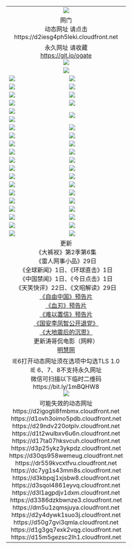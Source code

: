 ﻿<table>
  <tr></tr>
  <tr><td colspan=2 align=center><img src="https://cloud.githubusercontent.com/assets/11880933/13434984/f430fae2-e012-11e5-814f-c2df1e82b247.jpg" /></td></tr>
  <tr><td colspan=2 align=center>网门<br>动态网址 请点击
<br>https://d2iesg4ph5leki.cloudfront.net
    </td>
  </tr>
  <tr>
    <td colspan=2 align=center>永久网址 请收藏<br/><a href="https://git.io/ogate" target="_blank">https://git.io/ogate</a><br/><a href="https://d2iesg4ph5leki.cloudfront.net/Up/0WMGDL2.png" target="_blank"><img src="https://d2iesg4ph5leki.cloudfront.net/Up/0WMGD2.png"/></a></td>
    <!--td align=center>临时网址 微信用<br/><a href="https://bit.ly/1mBQHW8" target="_blank">https://bit.ly/1mBQHW8</a><br/><a href="https://d2iesg4ph5leki.cloudfront.net/Up/0WMGDL3.png" target="_blank"><img src="https://d2iesg4ph5leki.cloudfront.net/Up/0WMGD3.png"/></a></td-->
  </tr>
  <tr>
    <td colspan=2 align=center><a href="https://d2iesg4ph5leki.cloudfront.net/ogUP.aspx?name=0oGate.apk" target="_blank"><img src="https://d2iesg4ph5leki.cloudfront.net/Up/0WMAZ.jpg" /></a></td>
  </tr>
  <tr>
    <td><a href="https://d2iesg4ph5leki.cloudfront.net/ogNice.aspx" target="_blank"><img src="https://d2iesg4ph5leki.cloudfront.net/Up/0WCYY.jpg" /></a></td>
    <td><a href="https://d2iesg4ph5leki.cloudfront.net/onCO.aspx?ob=600%E4%BA%8B%E7%89%A9&op=%E5%A2%9E%E5%88%A0%E6%94%B9&args=WH1~%23%E7%B1%BB%E5%9E%8B6%E6%96%B0%E9%97%BB%7c%23%E7%B1%BB%E5%9E%8B6%E8%AF%84%E8%AE%BA&mode=" target="_blank"><img src="https://d2iesg4ph5leki.cloudfront.net/Up/0WZTT.jpg" /></a></td> 
  </tr>
  <tr>
    <td><a href="https://d2iesg4ph5leki.cloudfront.net/ogDY.aspx" target="_blank"><img src="https://d2iesg4ph5leki.cloudfront.net/Up/0FK.jpg" /></a></td>
    <td><a href="https://d2iesg4ph5leki.cloudfront.net/ogST.aspx" target="_blank"><img src="https://d2iesg4ph5leki.cloudfront.net/Up/0ST.jpg" /></a></td> 
  </tr>
  <tr>
    <!--td rowspan=2><a href="https://d2iesg4ph5leki.cloudfront.net/ogUP.aspx?name=WJ.mp4&count=T:1,480P:1" target="_blank"><img src="https://d2iesg4ph5leki.cloudfront.net/Up/WJ.jpg" /></a></td-->
    <td><a href="https://d2iesg4ph5leki.cloudfront.net/ogUP.aspx?name=11DKC.mp4&count=T:2,2:6,1:16" target="_blank"><img src="https://d2iesg4ph5leki.cloudfront.net/Up/11DKC.jpg" /></a></td> 
    <td><div><a href="https://d2iesg4ph5leki.cloudfront.net/ogUP.aspx?name=LRWS.mp4&count=7B:8,6B:44,5A:10,5B:35,4A:14,4B:19,3A:10,3B:26,2A:16,2B:21,1A:23,1B:29&current=7B:8" target="_blank"><img src="https://d2iesg4ph5leki.cloudfront.net/Up/LRWS.jpg" /></a></td>
   </tr>
  <tr>
    <td><a href="https://d2iesg4ph5leki.cloudfront.net/ogUP.aspx?name=LRSH.mp4&count=W:13,2:10" target="_blank"><img src="https://d2iesg4ph5leki.cloudfront.net/Up/LRSH.jpg" /></a></td>
    <td><a href="https://d2iesg4ph5leki.cloudfront.net/ogUP.aspx?name=BYWXY.mp4" target="_blank"><img src="https://d2iesg4ph5leki.cloudfront.net/Up/BYWXY.jpg" /></a></td>
  </tr>
  <tr>
    <td><a href="https://d2iesg4ph5leki.cloudfront.net/ogUP.aspx?name=JQR.mp4&count=2" target="_blank"><img src="https://d2iesg4ph5leki.cloudfront.net/Up/JQR.jpg" /></a></td>   
    <td rowspan=2><a href="https://d2iesg4ph5leki.cloudfront.net/ogUP.aspx?name=JP.mp4&count=9" target="_blank"><img src="https://d2iesg4ph5leki.cloudfront.net/Up/JP.jpg" /></td>
  </tr>
  <tr>
    <td><a href="https://d2iesg4ph5leki.cloudfront.net/ogUP.aspx?name=WH.mp4" target="_blank"><img src="https://d2iesg4ph5leki.cloudfront.net/Up/WH.jpg" /></a></td>
  </tr>
  <tr>
    <td><a href="https://d2iesg4ph5leki.cloudfront.net/ogUP.aspx?name=SSZJ.mp4&count=SP:6,480P:8" target="_blank"><img src="https://d2iesg4ph5leki.cloudfront.net/Up/SSZJ.jpg" /></a></td>
    <td><a href="https://d2iesg4ph5leki.cloudfront.net/ogUP.aspx?name=ZY.mp4&count=2015:16" target="_blank"><img src="https://d2iesg4ph5leki.cloudfront.net/Up/ZY.jpg" /></a</td>
  </tr>
  <tr>
    <td><a href="https://d2iesg4ph5leki.cloudfront.net/ogUP.aspx?name=XTFY.mp4&count=B:2,A:24" target="_blank"><img src="https://d2iesg4ph5leki.cloudfront.net/Up/XTFY.jpg" /></a></td>
    <td><a href="https://d2iesg4ph5leki.cloudfront.net/ogUP.aspx?name=1XQK.mp4&count=13" target="_blank"><img src="https://d2iesg4ph5leki.cloudfront.net/Up/1XQK.jpg" /></a</td>
  </tr>
  <tr>
    <td><a href="https://d2iesg4ph5leki.cloudfront.net/ogUP.aspx?name=1LYF.mp4&count=2" target="_blank"><img src="https://d2iesg4ph5leki.cloudfront.net/Up/1LYF0.jpg" /></a></td>
    <td><a href="https://d2iesg4ph5leki.cloudfront.net/ogUP.aspx?name=1ZGC.mp4&count=6" target="_blank"><img src="https://d2iesg4ph5leki.cloudfront.net/Up/1ZGC0.jpg" /></a></td>
  </tr>
  <tr>
    <td><a href="https://d2iesg4ph5leki.cloudfront.net/ogUP.aspx?name=1ZKM.mp4&count=3&current=3" target="_blank"><img src="https://d2iesg4ph5leki.cloudfront.net/Up/1ZKM0.jpg" /></a></td>  
    <td><a href="https://d2iesg4ph5leki.cloudfront.net/ogUP.aspx?name=1WWY.mp4&count=6&current=6" target="_blank"><img src="https://d2iesg4ph5leki.cloudfront.net/Up/1WWY0.jpg" /></a></td>
  </tr>
  <tr>
    <td><a href="https://d2iesg4ph5leki.cloudfront.net/ogUP.aspx?name=10JGY.mp4&count=3" target="_blank"><img src="https://d2iesg4ph5leki.cloudfront.net/Up/10JGY0.jpg" /></a></td>
    <td><a href="https://d2iesg4ph5leki.cloudfront.net/ogUP.aspx?name=10CYS.mp4&count=2" target="_blank"><img src="https://d2iesg4ph5leki.cloudfront.net/Up/10CYS0.jpg" /></a></td>
  </tr>
  <tr>
    <td><a href="https://d2iesg4ph5leki.cloudfront.net/ogUP.aspx?name=4SQQ.mp4&count=201603:1,201602:20,201601:21&current=201603:1" target="_blank"><img src="https://d2iesg4ph5leki.cloudfront.net/Up/4SQQ0.jpg"/></a></td>
    <td><a href="https://d2iesg4ph5leki.cloudfront.net/ogUP.aspx?name=4SHQ.mp4&count=201603:1,201602:27,201601:28&current=201603:1" target="_blank"><img src="https://d2iesg4ph5leki.cloudfront.net/Up/4SHQ0.jpg"/></a></td>
  </tr>
  <tr>
    <td><a href="https://d2iesg4ph5leki.cloudfront.net/ogUP.aspx?name=4SZG.mp4&count=201603:1,201602:21,201601:23&current=201603:1" target="_blank"><img src="https://d2iesg4ph5leki.cloudfront.net/Up/4SZG0.jpg"/></a></td>
    <td><a href="https://d2iesg4ph5leki.cloudfront.net/ogUP.aspx?name=4SDJ.mp4&count=201603A:1,201603B:1,201602A:24,201602B:7,201601A:48,201601B:6&current=201603A:1" target="_blank"><img src="https://d2iesg4ph5leki.cloudfront.net/Up/4SDJ0.jpg"/></a></td>
  </tr>
  <tr>
    <td><a href="https://d2iesg4ph5leki.cloudfront.net/ogUP.aspx?name=4CTX.mp4&count=201602:3,201601:4&current=201602:3" target="_blank"><img src="https://d2iesg4ph5leki.cloudfront.net/Up/4CTX0.jpg"/></a></td>
    <td><a href="https://d2iesg4ph5leki.cloudfront.net/ogUP.aspx?name=4CWZ.mp4&count=201602:4,201601:4&current=201602:4" target="_blank"><img src="https://d2iesg4ph5leki.cloudfront.net/Up/4CWZ0.jpg"/></a></td>
  </tr>
  <tr>
    <td><a href="https://d2iesg4ph5leki.cloudfront.net/onUP.aspx?name=https://dwsfx5awq5vcc.cloudfront.net/" target="_blank"><img src="https://d2iesg4ph5leki.cloudfront.net/Up/0DTW.jpg"/></a></td>
    <td><a href="https://d2iesg4ph5leki.cloudfront.net/onUP.aspx?name=https://d240ns8up8earz.cloudfront.net/acenter/" target="_blank"><img src="https://d2iesg4ph5leki.cloudfront.net/Up/0TDW.jpg" /></a></td>
  </tr>
  <tr>
    <td><a href="https://d2iesg4ph5leki.cloudfront.net/onUP.aspx?name=https://d4508d6vomz2p.cloudfront.net/gb/nsc413.htm" target="_blank"><img src="https://d2iesg4ph5leki.cloudfront.net/Up/0DJY.jpg" /></a></td>
    <td><a href="https://d2iesg4ph5leki.cloudfront.net/onUP.aspx?name=https://d3bxwq7vzudb5l.cloudfront.net/xtr/gb/prog204.html" target="_blank"><img src="https://d2iesg4ph5leki.cloudfront.net/Up/0XTR.jpg" /></a></td>
  </tr>
  <tr>
    <td><a href="https://d2iesg4ph5leki.cloudfront.net/onUP.aspx?name=https://d3aj00iefsmfgc.cloudfront.net/" target="_blank"><img src="https://d2iesg4ph5leki.cloudfront.net/Up/0MHW.jpg" /></a></td>
    <td><a href="https://d2iesg4ph5leki.cloudfront.net/onUP.aspx?name=https://d1lcj91uv80klr.cloudfront.net/" target="_blank"><img src="https://d2iesg4ph5leki.cloudfront.net/Up/0ZJW.jpg" /></a></td>
  </tr>
  <tr>
    <td><a href="https://d2iesg4ph5leki.cloudfront.net/ogUP.aspx?name=0FG.zip" target="_blank"><img src="https://d2iesg4ph5leki.cloudfront.net/Up/0FG.jpg" /></a></td>
    <td><a href="https://d2iesg4ph5leki.cloudfront.net/ogUP.aspx?name=0FGA.apk" target="_blank"><img src="https://d2iesg4ph5leki.cloudfront.net/Up/0FGA.jpg" /></a></td>
  </tr>
  <tr>
    <td><a href="https://d2iesg4ph5leki.cloudfront.net/ogUP.aspx?name=0U.zip" target="_blank"><img src="https://d2iesg4ph5leki.cloudfront.net/Up/0U.jpg" /></a></td>
    <td><a href="https://d2iesg4ph5leki.cloudfront.net/ogUP.aspx?name=0UA.apk" target="_blank"><img src="https://d2iesg4ph5leki.cloudfront.net/Up/0UA.jpg" /></a></td>
  </tr>
  <tr>
    <td><a href="https://d2iesg4ph5leki.cloudfront.net/ogUP.aspx?name=0iPPOTV.zip" target="_blank"><img src="https://d2iesg4ph5leki.cloudfront.net/Up/0iPPOTV.jpg" /></a></td>
    <td><a href="https://d2iesg4ph5leki.cloudfront.net/ogUP.aspx?name=0iNTD.apk" target="_blank"><img src="https://d2iesg4ph5leki.cloudfront.net/Up/0iNTD.jpg" /></a></td>
  </tr>
  <tr>
    <td colspan=2 align=center>更新<br>
      《大裤衩》第2季第6集<br>
      《雷人网事小品》29日<br>
      《全球新闻》1日、《环球直击》1日<br>
      《中国禁闻》1日、《今日点击》1日<br>
      《天笑快评》22日、《文昭解读》29日<br>
      <a href="https://d2iesg4ph5leki.cloudfront.net/ogUP.aspx?name=11ZYZG0.mp4" target="_blank">《自由中国》预告片</a><br>
      <a href="https://d2iesg4ph5leki.cloudfront.net/ogUP.aspx?name=11XR.mp4" target="_blank">《血刃》预告片</a><br>
      <a href="https://d2iesg4ph5leki.cloudfront.net/ogUP.aspx?name=11NYZX.mp4&count=2" target="_blank">《难以置信》预告片</a><br>
      <a href="https://d2iesg4ph5leki.cloudfront.net/ogUP.aspx?name=4LFZ.mp4" target="_blank">《国安李凤智公开退党》</a><br>
      <a href="https://d2iesg4ph5leki.cloudfront.net/ogUP.aspx?name=4DDZHDCS.mp4" target="_blank">《大地震后的沉思》</a><br>
      更新涛哥侃电影（网粹）<br>
      <a href="https://d2iesg4ph5leki.cloudfront.net/onUP.aspx?name=https://www.minghui.org/" target="_blank">明慧网</a></td>
    </td>
  </tr>
  <tr>
    <td colspan=2 align=center>IE6打开动态网址须在选项中勾选TLS 1.0<br/>IE 6、7、8不支持永久网址<br/>
      微信可扫描以下临时二维码<br/>https://bit.ly/1mBQHW8<br/><a href="https://d2iesg4ph5leki.cloudfront.net/Up/0WMGDL3.png" target="_blank"><img src="https://d2iesg4ph5leki.cloudfront.net/Up/0WMGD3.png"/></a><br>
  </tr>
  <tr>
    <td colspan=2 align=center>可能失效的动态网址
<br>https://d2igogti8fmbmx.cloudfront.net
<br>https://d1ovh3oimo5pdb.cloudfront.net
<br>https://d29ndv220otplv.cloudfront.net
<br>https://d1t2wulbxv6u6n.cloudfront.net
<br>https://d17ta07hksvcuh.cloudfront.net
<br>https://d3p25ykz3ykpdz.cloudfront.net
<br>https://d30qs958wemeug.cloudfront.net
<br>https://dr559kvcxtfvu.cloudfront.net
<br>https://dc7yg1s43mm8s.cloudfront.net
<br>https://d3kbpqj1xjsbw8.cloudfront.net
<br>https://d3sqol4861eyvq.cloudfront.net
<br>https://d3l1agpdjv1dxm.cloudfront.net
<br>https://d3386dzkbwnze3.cloudfront.net
<br>https://dm5u1zqmsjuya.cloudfront.net
<br>https://d2y4dywk1suo3j.cloudfront.net
<br>https://d50g7gvi3qmla.cloudfront.net
<br>https://d1g3gq7exk2vqg.cloudfront.net
<br>https://d15m5gezsc2lh1.cloudfront.net
    </td>
  </tr>
</table>
